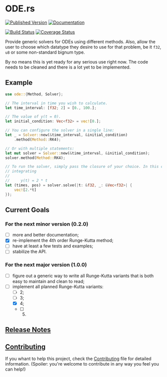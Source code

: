 # ODE.rs

[![Published Version](https://img.shields.io/crates/v/ode.svg)](https://crates.io/crates/ode)
[![Documentation](https://docs.rs/ode/badge.svg)](https://docs.rs/ode/)

[![Build Status](https://travis-ci.org/DonRyuDragoni/ODE.rs.svg?branch=master)](https://travis-ci.org/DonRyuDragoni/ODE.rs)
[![Coverage Status](https://coveralls.io/repos/github/DonRyuDragoni/ODE.rs/badge.svg?branch=master)](https://coveralls.io/github/DonRyuDragoni/ODE.rs?branch=master)

Provide generic solvers for ODEs using different methods. Also, allow the user
to choose which datatype they desire to use for that problem, be it `f32`, `u8`
or some non-standard bignum type.

By no means this is yet ready for any serious use right now. The code needs to
be cleaned and there is a lot yet to be implemented.

## Example

```rust
use ode::{Method, Solver};

// The interval in time you wish to calculate.
let time_interval: [f32; 2] = [0., 100.];

// The value of y(t = 0).
let initial_condition: Vec<f32> = vec![0.];

// You can configure the solver in a single line:
let _ = Solver::new(&time_interval, &initial_condition)
    .method(Method::RK4);

// Or with multiple statements:
let mut solver = Solver::new(&time_interval, &initial_condition);
solver.method(Method::RK4);

// To run the solver, simply pass the closure of your choice. In this case, I'm
// integrating
//
//     y(t) = 2 * t
let (times, pos) = solver.solve(|t: &f32, _: &Vec<f32>| {
    vec![2.*t]
});
```

## Current Goals

### For the next minor version (0.2.0)

- [ ] more and better documentation;
- [x] re-implement the 4th order Runge-Kutta method;
- [ ] have at least a few tests and examples;
- [ ] stabilize the API.

### For the next major version (1.0.0)

- [ ] figure out a generic way to write all Runge-Kutta variants that is both
  easy to maintain and clean to read;
- [ ] implement all planned Runge-Kutta variants:
  - [ ] 2;
  - [ ] 3;
  - [x] 4;
  - [ ] 5.

## [Release Notes](./Release%20Notes.md)

## [Contributing](./CONTRIBUTING.md)

If you whant to help this project, check the [Contributing](./CONTRIBUTING.md)
file for detailed information. (Spoiler: you're welcome to contribute in any way
you feel you can help!)
